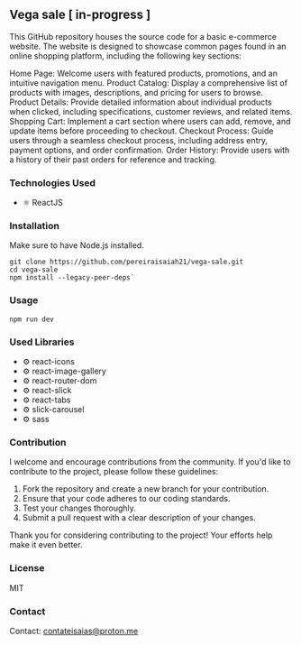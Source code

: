 
## Vega sale [ in-progress ]

This GitHub repository houses the source code for a basic e-commerce website. The website is designed to showcase common pages found in an online shopping platform, including the following key sections:

Home Page: Welcome users with featured products, promotions, and an intuitive navigation menu.
Product Catalog: Display a comprehensive list of products with images, descriptions, and pricing for users to browse.
Product Details: Provide detailed information about individual products when clicked, including specifications, customer reviews, and related items.
Shopping Cart: Implement a cart section where users can add, remove, and update items before proceeding to checkout.
Checkout Process: Guide users through a seamless checkout process, including address entry, payment options, and order confirmation.
Order History: Provide users with a history of their past orders for reference and tracking.

### Technologies Used

- ⚛️ ReactJS

### Installation

Make sure to have Node.js installed.

```
git clone https://github.com/pereiraisaiah21/vega-sale.git
cd vega-sale
npm install --legacy-peer-deps`
```

### Usage

```
npm run dev
```

### Used Libraries

- ⚙️ react-icons
- ⚙️ react-image-gallery
- ⚙️ react-router-dom
- ⚙️ react-slick
- ⚙️ react-tabs
- ⚙️ slick-carousel
- ⚙️ sass

### Contribution

I welcome and encourage contributions from the community. If you'd like to contribute to the project, please follow these guidelines:

1. Fork the repository and create a new branch for your contribution.
2. Ensure that your code adheres to our coding standards.
3. Test your changes thoroughly.
4. Submit a pull request with a clear description of your changes.

Thank you for considering contributing to the project! Your efforts help make it even better.

### License

MIT

### Contact

Contact: [contateisaias@proton.me](mailto:contateisaias@proton.me)
